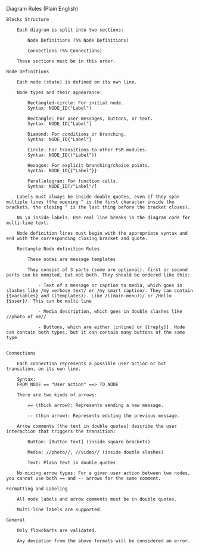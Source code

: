 Diagram Rules (Plain English)

    Blocks Structure

        Each diagram is split into two sections:

            Node Definitions (%% Node Definitions)

            Connections (%% Connections)

        These sections must be in this order.

    Node Definitions

        Each node (state) is defined on its own line.

        Node types and their appearance:

            Rectangled-circle: For initial node.
            Syntax: NODE_ID("Label")

            Rectangle: For user messages, buttons, or text.
            Syntax: NODE_ID["Label"]

            Diamond: For conditions or branching.
            Syntax: NODE_ID{"Label"}

            Circle: For transitions to other FSM modules.
            Syntax: NODE_ID(("Label"))

            Hexagon: For explicit branching/choice points.
            Syntax: NODE_ID{{"Label"}}

            Parallelogram: For function calls.
            Syntax: NODE_ID[/"Label"/]

        Labels must always be inside double quotes, even if they span multiple lines (the opening " is the first character inside the brackets, the closing " is the last thing before the bracket closes).

        No \n inside labels. Use real line breaks in the diagram code for multi-line text.

        Node definition lines must begin with the appropriate syntax and end with the corresponding closing bracket and quote.

        Rectangle Node definition Rules

            These nodes are message templates

            They consist of 3 parts (some are optional). first or second parts can be ommited, but not both. They should be ordered like this:

                - Text of a message or caption to media, which goes in slashes like /my verbose text/ or /my smart caption/. They can contain {$variables} and ((templates)). Like /((main-menu))/ or /Hello {$user}/. This can be multi line

                - Media description, which goes in double slashes like //photo of me//

                - Buttons, which are either [inline] or [[reply]]. Node can contain both types, but it can contain many buttons of the same type


    Connections

        Each connection represents a possible user action or bot transition, on its own line.

        Syntax:
        FROM_NODE == "User action" ==> TO_NODE

        There are two kinds of arrows:

            == (thick arrow): Represents sending a new message.

            -- (thin arrow): Represents editing the previous message.

        Arrow comments (the text in double quotes) describe the user interaction that triggers the transition:

            Button: [Button Text] (inside square brackets)

            Media: //photo//, //video// (inside double slashes)

            Text: Plain text in double quotes

        No mixing arrow types: For a given user action between two nodes, you cannot use both == and -- arrows for the same comment.

    Formatting and Labeling

        All node labels and arrow comments must be in double quotes.

        Multi-line labels are supported.

    General

        Only flowcharts are validated.

        Any deviation from the above formats will be considered an error.